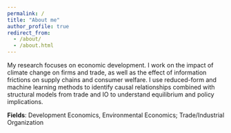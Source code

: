 ```yaml
---
permalink: /
title: "About me"
author_profile: true
redirect_from: 
  - /about/
  - /about.html
---
```


My research focuses on economic development. I work on the impact of climate change on firms and trade, as well as the effect of information frictions on supply chains and consumer welfare. I use reduced-form and machine learning methods to identify causal relationships combined with structural models from trade and IO to understand equilibrium and policy implications.

**Fields**: Development Economics, Environmental Economics; Trade/Industrial Organization
